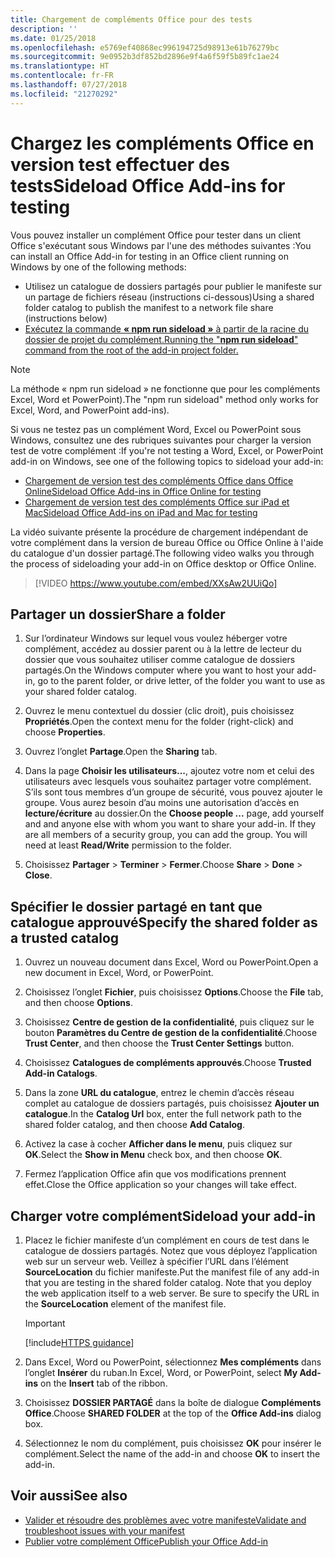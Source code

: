```yaml
---
title: Chargement de compléments Office pour des tests
description: ''
ms.date: 01/25/2018
ms.openlocfilehash: e5769ef40868ec996194725d98913e61b76279bc
ms.sourcegitcommit: 9e0952b3df852bd2896e9f4a6f59f5b89fc1ae24
ms.translationtype: HT
ms.contentlocale: fr-FR
ms.lasthandoff: 07/27/2018
ms.locfileid: "21270292"
---
```

# <a name="sideload-office-add-ins-for-testing"></a><span data-ttu-id="52bdc-102">Chargez les compléments Office en version test effectuer des tests</span><span class="sxs-lookup"><span data-stu-id="52bdc-102">Sideload Office Add-ins for testing</span></span>

<span data-ttu-id="52bdc-103">Vous pouvez installer un complément Office pour tester dans un client Office s'exécutant sous Windows par l'une des méthodes suivantes :</span><span class="sxs-lookup"><span data-stu-id="52bdc-103">You can install an Office Add-in for testing in an Office client running on Windows by one of the following methods:</span></span>

- <span data-ttu-id="52bdc-104">Utilisez un catalogue de dossiers partagés pour publier le manifeste sur un partage de fichiers réseau (instructions ci-dessous)</span><span class="sxs-lookup"><span data-stu-id="52bdc-104">Using a shared folder catalog to publish the manifest to a network file share (instructions below)</span></span>
- [<span data-ttu-id="52bdc-105">Exécutez la commande **« npm run sideload »** à partir de la racine du dossier de projet du complément.</span><span class="sxs-lookup"><span data-stu-id="52bdc-105">Running the "**npm run sideload**" command from the root of the add-in project folder.</span></span>](sideload-office-addin-using-sideload-command.md) 
>[!NOTE]
><span data-ttu-id="52bdc-106">La méthode « npm run sideload » ne fonctionne que pour les compléments Excel, Word et PowerPoint).</span><span class="sxs-lookup"><span data-stu-id="52bdc-106">The "npm run sideload" method only works for Excel, Word, and PowerPoint add-ins).</span></span>

<span data-ttu-id="52bdc-107">Si vous ne testez pas un complément Word, Excel ou PowerPoint sous Windows, consultez une des rubriques suivantes pour charger la version test de votre complément :</span><span class="sxs-lookup"><span data-stu-id="52bdc-107">If you're not testing a Word, Excel, or PowerPoint add-in on Windows, see one of the following topics to sideload your add-in:</span></span>

- [<span data-ttu-id="52bdc-108">Chargement de version test des compléments Office dans Office Online</span><span class="sxs-lookup"><span data-stu-id="52bdc-108">Sideload Office Add-ins in Office Online for testing</span></span>](sideload-office-add-ins-for-testing.md)
- [<span data-ttu-id="52bdc-109">Chargement de version test des compléments Office sur iPad et Mac</span><span class="sxs-lookup"><span data-stu-id="52bdc-109">Sideload Office Add-ins on iPad and Mac for testing</span></span>](sideload-an-office-add-in-on-ipad-and-mac.md)

<span data-ttu-id="52bdc-110">La vidéo suivante présente la procédure de chargement indépendant de votre complément dans la version de bureau Office ou Office Online à l'aide du catalogue d'un dossier partagé.</span><span class="sxs-lookup"><span data-stu-id="52bdc-110">The following video walks you through the process of sideloading your add-in on Office desktop or Office Online.</span></span>  


> [!VIDEO https://www.youtube.com/embed/XXsAw2UUiQo]


## <a name="share-a-folder"></a><span data-ttu-id="52bdc-111">Partager un dossier</span><span class="sxs-lookup"><span data-stu-id="52bdc-111">Share a folder</span></span>

1. <span data-ttu-id="52bdc-112">Sur l’ordinateur Windows sur lequel vous voulez héberger votre complément, accédez au dossier parent ou à la lettre de lecteur du dossier que vous souhaitez utiliser comme catalogue de dossiers partagés.</span><span class="sxs-lookup"><span data-stu-id="52bdc-112">On the Windows computer where you want to host your add-in, go to the parent folder, or drive letter, of the folder you want to use as your shared folder catalog.</span></span>

2. <span data-ttu-id="52bdc-113">Ouvrez le menu contextuel du dossier (clic droit), puis choisissez **Propriétés**.</span><span class="sxs-lookup"><span data-stu-id="52bdc-113">Open the context menu for the folder (right-click) and choose **Properties**.</span></span>

3. <span data-ttu-id="52bdc-114">Ouvrez l’onglet **Partage**.</span><span class="sxs-lookup"><span data-stu-id="52bdc-114">Open the **Sharing** tab.</span></span>

4. <span data-ttu-id="52bdc-p101">Dans la page **Choisir les utilisateurs...**, ajoutez votre nom et celui des utilisateurs avec lesquels vous souhaitez partager votre complément. S’ils sont tous membres d’un groupe de sécurité, vous pouvez ajouter le groupe. Vous aurez besoin d’au moins une autorisation d’accès en **lecture/écriture** au dossier.</span><span class="sxs-lookup"><span data-stu-id="52bdc-p101">On the **Choose people ...** page, add yourself and and anyone else with whom you want to share your add-in. If they are all members of a security group, you can add the group. You will need at least **Read/Write** permission to the folder.</span></span> 

5. <span data-ttu-id="52bdc-118">Choisissez **Partager** > **Terminer** > **Fermer**.</span><span class="sxs-lookup"><span data-stu-id="52bdc-118">Choose **Share** > **Done** > **Close**.</span></span>


## <a name="specify-the-shared-folder-as-a-trusted-catalog"></a><span data-ttu-id="52bdc-119">Spécifier le dossier partagé en tant que catalogue approuvé</span><span class="sxs-lookup"><span data-stu-id="52bdc-119">Specify the shared folder as a trusted catalog</span></span>
      
1. <span data-ttu-id="52bdc-120">Ouvrez un nouveau document dans Excel, Word ou PowerPoint.</span><span class="sxs-lookup"><span data-stu-id="52bdc-120">Open a new document in Excel, Word, or PowerPoint.</span></span>
    
2. <span data-ttu-id="52bdc-121">Choisissez l’onglet **Fichier**, puis choisissez **Options**.</span><span class="sxs-lookup"><span data-stu-id="52bdc-121">Choose the **File** tab, and then choose **Options**.</span></span>
    
3. <span data-ttu-id="52bdc-122">Choisissez **Centre de gestion de la confidentialité**, puis cliquez sur le bouton **Paramètres du Centre de gestion de la confidentialité**.</span><span class="sxs-lookup"><span data-stu-id="52bdc-122">Choose **Trust Center**, and then choose the  **Trust Center Settings** button.</span></span>
    
4. <span data-ttu-id="52bdc-123">Choisissez **Catalogues de compléments approuvés**.</span><span class="sxs-lookup"><span data-stu-id="52bdc-123">Choose  **Trusted Add-in Catalogs**.</span></span>
    
5. <span data-ttu-id="52bdc-124">Dans la zone **URL du catalogue**, entrez le chemin d’accès réseau complet au catalogue de dossiers partagés, puis choisissez **Ajouter un catalogue**.</span><span class="sxs-lookup"><span data-stu-id="52bdc-124">In the  **Catalog Url** box, enter the full network path to the shared folder catalog, and then choose **Add Catalog**.</span></span>
    
6. <span data-ttu-id="52bdc-125">Activez la case à cocher **Afficher dans le menu**, puis cliquez sur **OK**.</span><span class="sxs-lookup"><span data-stu-id="52bdc-125">Select the **Show in Menu** check box, and then choose **OK**.</span></span>

7. <span data-ttu-id="52bdc-126">Fermez l’application Office afin que vos modifications prennent effet.</span><span class="sxs-lookup"><span data-stu-id="52bdc-126">Close the Office application so your changes will take effect.</span></span>
    

## <a name="sideload-your-add-in"></a><span data-ttu-id="52bdc-127">Charger votre complément</span><span class="sxs-lookup"><span data-stu-id="52bdc-127">Sideload your add-in</span></span>

1. <span data-ttu-id="52bdc-p102">Placez le fichier manifeste d’un complément en cours de test dans le catalogue de dossiers partagés. Notez que vous déployez l’application web sur un serveur web. Veillez à spécifier l’URL dans l’élément **SourceLocation** du fichier manifeste.</span><span class="sxs-lookup"><span data-stu-id="52bdc-p102">Put the manifest file of any add-in that you are testing in the shared folder catalog. Note that you deploy the web application itself to a web server. Be sure to specify the URL in the **SourceLocation** element of the manifest file.</span></span>

    > [!IMPORTANT]
    > [!include[HTTPS guidance](../includes/https-guidance.md)]

2. <span data-ttu-id="52bdc-131">Dans Excel, Word ou PowerPoint, sélectionnez **Mes compléments** dans l’onglet **Insérer** du ruban.</span><span class="sxs-lookup"><span data-stu-id="52bdc-131">In Excel, Word, or PowerPoint, select **My Add-ins** on the **Insert** tab of the ribbon.</span></span>

3. <span data-ttu-id="52bdc-132">Choisissez **DOSSIER PARTAGÉ** dans la boîte de dialogue **Compléments Office**.</span><span class="sxs-lookup"><span data-stu-id="52bdc-132">Choose **SHARED FOLDER** at the top of the **Office Add-ins** dialog box.</span></span>

4. <span data-ttu-id="52bdc-133">Sélectionnez le nom du complément, puis choisissez **OK** pour insérer le complément.</span><span class="sxs-lookup"><span data-stu-id="52bdc-133">Select the name of the add-in and choose **OK** to insert the add-in.</span></span>


## <a name="see-also"></a><span data-ttu-id="52bdc-134">Voir aussi</span><span class="sxs-lookup"><span data-stu-id="52bdc-134">See also</span></span>

- [<span data-ttu-id="52bdc-135">Valider et résoudre des problèmes avec votre manifeste</span><span class="sxs-lookup"><span data-stu-id="52bdc-135">Validate and troubleshoot issues with your manifest</span></span>](troubleshoot-manifest.md)
- [<span data-ttu-id="52bdc-136">Publier votre complément Office</span><span class="sxs-lookup"><span data-stu-id="52bdc-136">Publish your Office Add-in</span></span>](../publish/publish.md)
    
